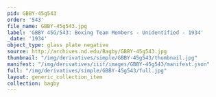 ```yaml
---
pid: GBBY-45g543
order: '543'
file_name: GBBY-45g543.jpg
label: 'GBBY 45G/543: Boxing Team Members - Unidentified - 1934'
_date: '1934'
object_type: glass plate negative
source: http://archives.nd.edu/Bagby/GBBY-45g543.jpg
thumbnail: "/img/derivatives/simple/GBBY-45g543/thumbnail.jpg"
manifest: "/img/derivatives/iiif/images/GBBY-45g543/manifest.json"
full: "/img/derivatives/simple/GBBY-45g543/full.jpg"
layout: generic_collection_item
collection: bagby
---
```

